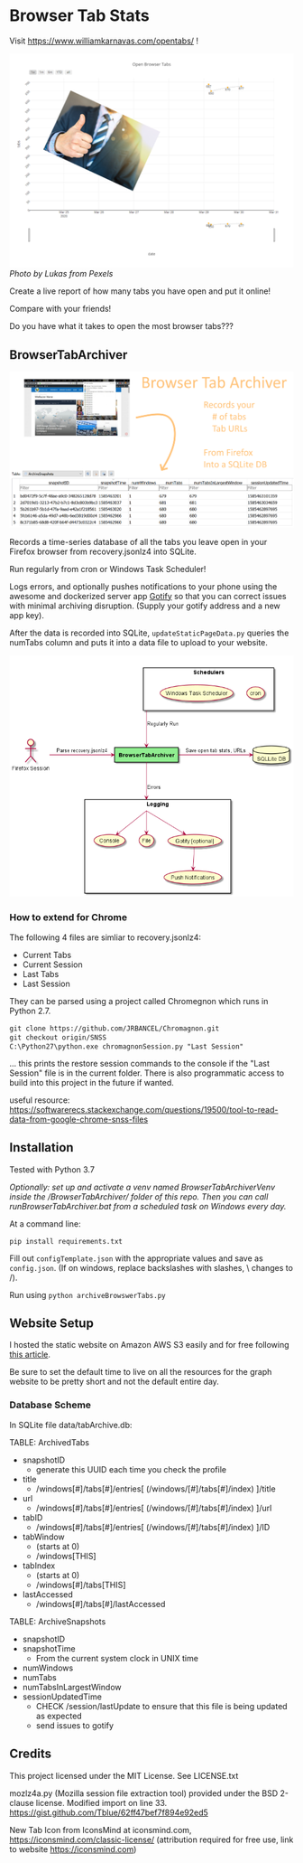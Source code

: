 # Browser Tab Stats

Visit https://www.williamkarnavas.com/opentabs/ !

![Website with graph](doc/websitefun.png)
*Photo by Lukas from Pexels*

Create a live report of how many tabs you have open and put it online!

Compare with your friends!

Do you have what it takes to open the most browser tabs???

## BrowserTabArchiver

![Banner](doc/TabArchiver.png)

Records a time-series database of all the tabs you leave open in your Firefox browser from recovery.jsonlz4 into SQLite.

Run regularly from cron or Windows Task Scheduler!

Logs errors, and optionally pushes notifications to your phone using the awesome and dockerized server app [Gotify](https://gotify.net/) so that you can correct issues with minimal archiving disruption. (Supply your gotify address and a new app key).

After the data is recorded into SQLite, `updateStaticPageData.py` queries the numTabs column and puts it into a data file to upload to your website.

![Usecase Diagram](doc/BrowserArchiverDiagrams.png)

### How to extend for Chrome

The following 4 files are simliar to recovery.jsonlz4:

* Current Tabs
* Current Session
* Last Tabs
* Last Session

They can be parsed using a project called Chromegnon which runs in Python 2.7.

```
git clone https://github.com/JRBANCEL/Chromagnon.git
git checkout origin/SNSS
C:\Python27\python.exe chromagnonSession.py "Last Session"
```

... this prints the restore session commands to the console if the "Last Session" file is in the current folder. There is also programmatic access to build into this project in the future if wanted.

useful resource: https://softwarerecs.stackexchange.com/questions/19500/tool-to-read-data-from-google-chrome-snss-files

## Installation

Tested with Python 3.7

*Optionally: set up and activate a venv named BrowserTabArchiverVenv inside the /BrowserTabArchiver/ folder of this repo. Then you can call runBrowserTabArchiver.bat from a scheduled task on Windows every day.*

At a command line:

```
pip install requirements.txt
```

Fill out `configTemplate.json` with the appropriate values and save as `config.json`. (If on windows, replace backslashes with slashes, \ changes to /).

Run using `python archiveBrowswerTabs.py`

## Website Setup

I hosted the static website on Amazon AWS S3 easily and for free following [this article](https://medium.com/@channaly/how-to-host-static-website-with-https-using-amazon-s3-251434490c59).

Be sure to set the default time to live on all the resources for the graph website to be pretty short and not the default entire day.

### Database Scheme

In SQLite file data/tabArchive.db:

TABLE: ArchivedTabs

* snapshotID
  * generate this UUID each time you check the profile
* title
  * /windows[#]/tabs[#]/entries[ (/windows/[#]/tabs[#]/index) ]/title
* url
  * /windows[#]/tabs[#]/entries[ (/windows/[#]/tabs[#]/index) ]/url
* tabID
  * /windows[#]/tabs[#]/entries[ (/windows/[#]/tabs[#]/index) ]/ID
* tabWindow 
  * (starts at 0)
  * /windows[THIS]
* tabIndex
  * (starts at 0)
  * /windows[#]/tabs[THIS]
* lastAccessed
    * /windows[#]/tabs[#]/lastAccessed

TABLE: ArchiveSnapshots

* snapshotID
* snapshotTime
  * From the current system clock in UNIX time
* numWindows
* numTabs
* numTabsInLargestWindow
* sessionUpdatedTime
    * CHECK /session/lastUpdate to ensure that this file is being updated as expected
    * send issues to gotify

## Credits

This project licensed under the MIT License. See LICENSE.txt

mozlz4a.py (Mozilla session file extraction tool) provided under the BSD 2-clause license. Modified import on line 33. https://gist.github.com/Tblue/62ff47bef7f894e92ed5

New Tab Icon from IconsMind at iconsmind.com, https://iconsmind.com/classic-license/ (attribution required for free use, link to website https://iconsmind.com)